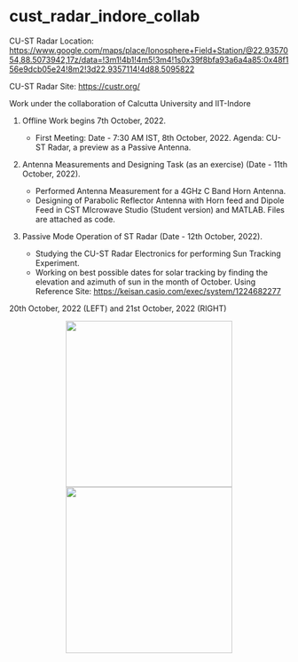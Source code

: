# cust_radar_indore_collab
CU-ST Radar Location: https://www.google.com/maps/place/Ionosphere+Field+Station/@22.9357054,88.5073942,17z/data=!3m1!4b1!4m5!3m4!1s0x39f8bfa93a6a4a85:0x48f156e9dcb05e24!8m2!3d22.9357114!4d88.5095822

CU-ST Radar Site: https://custr.org/

Work under the collaboration of Calcutta University and IIT-Indore


1. Offline Work begins 7th October, 2022. 

   - First Meeting: Date - 7:30 AM IST, 8th October, 2022. Agenda: CU-ST Radar, a preview as a Passive Antenna.
   
2. Antenna Measurements and Designing Task (as an exercise) (Date - 11th October, 2022). 

   - Performed Antenna Measurement for a 4GHz C Band Horn Antenna. 
   - Designing of Parabolic Reflector Antenna with Horn feed and Dipole Feed in CST MIcrowave Studio (Student version) and MATLAB. Files are attached as code.
   
3. Passive Mode Operation of ST Radar (Date - 12th October, 2022).

   - Studying the CU-ST Radar Electronics for performing Sun Tracking Experiment.
   - Working on best possible dates for solar tracking by finding the elevation and azimuth of sun in the month of October. Using Reference Site: https://keisan.casio.com/exec/system/1224682277
   
20th October, 2022 (LEFT) and 21st October, 2022 (RIGHT)
<p align="center" float="left">
  <img src="https://user-images.githubusercontent.com/76748505/195093245-40e9df83-c7e9-4e24-b3e3-b052483d861e.png" width="300" />
  <img src="https://user-images.githubusercontent.com/76748505/195094153-84813494-0bcb-4c6f-ac6d-f23eea8107d0.png" width="300" /> 
</p>
